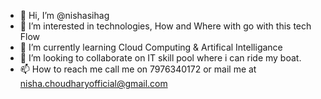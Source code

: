 - 👋 Hi, I’m @nishasihag
- 👀 I’m interested in technologies, How and Where with go with this tech Flow
- 🌱 I’m currently learning Cloud Computing & Artifical Intelligance
- 💞️ I’m looking to collaborate on IT skill pool where i can ride my boat.
- 📫 How to reach me call me on 7976340172 or mail me at nisha.choudharyofficial@gmail.com

<!---
nishasi6/nishasi6 is a ✨ special ✨ repository because its `README.md` (this file) appears on your GitHub profile.
You can click the Preview link to take a look at your changes.
--->
